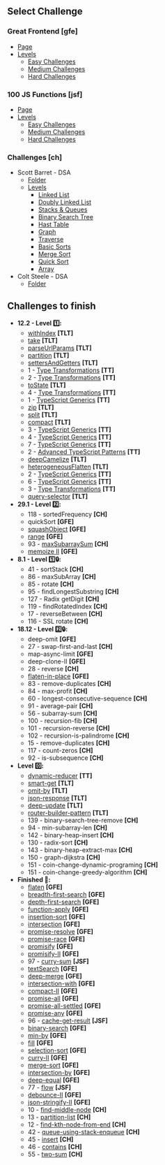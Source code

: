 ## Select Challenge

### Great Frontend [gfe]

-   [Page](https://www.greatfrontend.com/prepare)
-   [Levels](https://wheelofnames.com/j6k-rbs)
    -   [Easy Challenges](https://wheelofnames.com/5vr-crv)
    -   [Medium Challenges](https://wheelofnames.com/nwh-f7a)
    -   [Hard Challenges](https://wheelofnames.com/gfw-3jv)

### 100 JS Functions [jsf]

-   [Page](https://www.100jsfunctions.com/exercises)
-   [Levels](https://wheelofnames.com/j6k-rbs)
    -   [Easy Challenges](https://wheelofnames.com/3ba-d6s)
    -   [Medium Challenges](https://wheelofnames.com/38u-urz)
    -   [Hard Challenges](https://wheelofnames.com/wpm-kk7)

### Challenges [ch]

-   Scott Barret - DSA
    -   [Folder](/challenges//Scott%20Barrett%20-%20DSA/)
    -   [Levels](https://wheelofnames.com/gqm-58f)
        -   [Linked List](https://wheelofnames.com/awm-3up)
        -   [Doubly Linked List](https://wheelofnames.com/bak-68v)
        -   [Stacks & Queues](https://wheelofnames.com/nrf-xwc)
        -   [Binary Search Tree](https://wheelofnames.com/ytv-t46)
        -   [Hast Table](https://wheelofnames.com/9mx-adf)
        -   [Graph](https://wheelofnames.com/zvn-cqe)
        -   [Traverse](https://wheelofnames.com/q5v-emv)
        -   [Basic Sorts](https://wheelofnames.com/njs-g29)
        -   [Merge Sort](https://wheelofnames.com/bty-cdz)
        -   [Quick Sort](https://wheelofnames.com/aa6-ffe)
        -   [Array](https://wheelofnames.com/efx-kn2)
-   Colt Steele - DSA
    -   [Folder](/challenges/Colt%20Steele%20-%20DSA/)

## Challenges to finish

-   **12.2 - Level 1️⃣:**
    -   [withIndex](https://type-level-typescript.com/members/recursive-types) **[TLT]**
    -   [take](https://type-level-typescript.com/members/recursive-types) **[TLT]**
    -   [parseUrlParams](https://type-level-typescript.com/members/template-literal-types) **[TLT]**
    -   [partition](https://type-level-typescript.com/members/the-union-type-multiverse) **[TLT]**
    -   [settersAndGetters](https://type-level-typescript.com/members/mapped-types) **[TLT]**
    -   1 - [Type Transformations](https://www.totaltypescript.com/workshops/type-transformations/challenges/transform-path-parameters-from-strings-to-objects) **[TT]**
    -   2 - [Type Transformations](https://www.totaltypescript.com/workshops/type-transformations/challenges/transform-an-object-into-a-discriminated-union) **[TT]**
    -   [toState](https://type-level-typescript.com/members/the-union-type-multiverse) **[TLT]**
    -   4 - [Type Transformations](https://www.totaltypescript.com/workshops/type-transformations/challenges/construct-a-deep-partial-of-an-object) **[TT]**
    -   1 - [TypeScript Generics](https://www.totaltypescript.com/workshops/typescript-generics/generics-challenges/make-an-infinite-scroll-function-generic-with-correct-type-inference) **[TT]**
    -   [zip](https://type-level-typescript.com/members/recursive-types) **[TLT]**
    -   [split](https://type-level-typescript.com/members/template-literal-types) **[TLT]**
    -   [compact](https://type-level-typescript.com/members/the-union-type-multiverse) **[TLT]**
    -   3 - [TypeScript Generics](https://www.totaltypescript.com/workshops/typescript-generics/generics-challenges/create-a-pick-function) **[TT]**
    -   4 - [TypeScript Generics](https://www.totaltypescript.com/workshops/typescript-generics/generics-challenges/create-a-form-validation-library) **[TT]**
    -   7 - [TypeScript Generics](https://www.totaltypescript.com/workshops/typescript-generics/generics-challenges/dynamically-typing-arguments) **[TT]**
    -   2 - [Advanced TypeScript Patterns](https://www.totaltypescript.com/workshops/advanced-typescript-patterns/advanced-challenges/narrowing-with-an-array) **[TT]**
    -   [deepCamelize](https://type-level-typescript.com/members/mapped-types) **[TLT]**
    -   [heterogeneousFlatten](https://type-level-typescript.com/members/the-union-type-multiverse) **[TLT]**
    -   2 - [TypeScript Generics](https://www.totaltypescript.com/workshops/typescript-generics/generics-challenges/create-a-function-with-a-dynamic-number-of-arguments) **[TT]**
    -   6 - [TypeScript Generics](https://www.totaltypescript.com/workshops/typescript-generics/generics-challenges/typing-a-function-composition-with-overloads-and-generics) **[TT]**
    -   3 - [Type Transformations](https://www.totaltypescript.com/workshops/type-transformations/challenges/transform-a-discriminated-union-with-unique-values-to-an-object) **[TT]**
    -   [query-selector](https://type-level-typescript.com/members/template-literal-types) **[TLT]**
-   **29.1 - Level 2️⃣:**
    -   118 - sortedFrequency **[CH]**
    -   quickSort **[GFE]**
    -   [squashObject](https://www.greatfrontend.com/questions/javascript/squash-object) **[GFE]**
    -   [range](https://www.greatfrontend.com/questions/javascript/range) **[GFE]**
    -   93 - [maxSubarraySum](./challenges/Colt%20Steele%20-%20DSA/93_SlidingWindow_maxSubarraySum/start.js) **[CH]**
    -   [memoize II](https://www.greatfrontend.com/questions/javascript/memoize-ii) **[GFE]**
-   **8.1 - Level 1️⃣🔒:**
    -   41 - sortStack **[CH]**
    -   86 - maxSubArray **[CH]**
    -   85 - rotate **[CH]**
    -   95 - findLongestSubstring **[CH]**
    -   127 - Radix getDigit **[CH]**
    -   119 - findRotatedIndex **[CH]**
    -   17 - reverseBetween **[CH]**
    -   116 - SSL rotate **[CH]**
-   **18.12 - Level 2️⃣🔒:**
    -   deep-omit **[GFE]**
    -   27 - swap-first-and-last **[CH]**
    -   map-async-limit **[GFE]**
    -   deep-clone-II **[GFE]**
    -   28 - reverse **[CH]**
    -   [flaten-in-place](https://www.greatfrontend.com/questions/javascript/flatten) **[GFE]**
    -   83 - remove-duplicates **[CH]**
    -   84 - max-profit **[CH]**
    -   60 - longest-consecutive-sequence **[CH]**
    -   91 - average-pair **[CH]**
    -   56 - subarray-sum **[CH]**
    -   100 - recursion-fib **[CH]**
    -   101 - recursion-reverse **[CH]**
    -   102 - recursion-is-palindrome **[CH]**
    -   15 - remove-duplicates **[CH]**
    -   117 - count-zeros **[CH]**
    -   92 - is-subsequence **[CH]**
-   **Level 0️⃣:**
    -   [dynamic-reducer](https://www.totaltypescript.com/workshops/advanced-typescript-patterns/advanced-challenges/building-a-dynamic-reducer) **[TT]**
    -   [smart-get](https://type-level-typescript.com/members/template-literal-types) **[TLT]**
    -   [omit-by](https://type-level-typescript.com/members/mapped-types) **[TLT]**
    -   [json-response](https://type-level-typescript.com/members/mapped-types) **[TLT]**
    -   [deep-update](https://type-level-typescript.com/members/mapped-types) **[TLT]**
    -   [router-builder-pattern](https://type-level-typescript.com/members/designing-types) **[TLT]**
    -   139 - binary-search-tree-remove **[CH]**
    -   94 - min-subarray-len **[CH]**
    -   142 - binary-heap-insert **[CH]**
    -   130 - radix-sort **[CH]**
    -   143 - binary-heap-extract-max **[CH]**
    -   150 - graph-dijkstra **[CH]**
    -   151 - coin-change-dynamic-programing **[CH]**
    -   151 - coin-change-greedy-algorithm **[CH]**
-   **Finished 💯:**
    -   [flaten](https://www.greatfrontend.com/questions/javascript/flatten) **[GFE]**
    -   [breadth-first-search](https://www.greatfrontend.com/questions/algo/breadth-first-search) **[GFE]**
    -   [depth-first-search](https://www.greatfrontend.com/questions/algo/depth-first-search) **[GFE]**
    -   [function-apply](https://www.greatfrontend.com/questions/javascript/function-apply) **[GFE]**
    -   [insertion-sort](https://www.greatfrontend.com/questions/algo/insertion-sort) **[GFE]**
    -   [intersection](https://www.greatfrontend.com/questions/javascript/intersection) **[GFE]**
    -   [promise-resolve](https://www.greatfrontend.com/questions/javascript/promise-resolve) **[GFE]**
    -   [promise-race](https://www.greatfrontend.com/questions/javascript/promise-race) **[GFE]**
    -   [promisify](https://www.greatfrontend.com/questions/javascript/promisify) **[GFE]**
    -   [promisify-II](https://www.greatfrontend.com/questions/javascript/promisify-ii) **[GFE]**
    -   97 - [curry-sum](https://www.100jsfunctions.com/exercises/currySum) **[JSF]**
    -   [textSearch](https://www.greatfrontend.com/questions/javascript/text-search) **[GFE]**
    -   [deep-merge](https://www.greatfrontend.com/questions/javascript/deep-merge) **[GFE]**
    -   [intersection-with](https://www.greatfrontend.com/questions/javascript/intersection-with) **[GFE]**
    -   [compact-II](https://www.greatfrontend.com/questions/javascript/compact-ii) **[GFE]**
    -   [promise-all](https://www.greatfrontend.com/questions/javascript/promise-all) **[GFE]**
    -   [promise-all-settled](https://www.greatfrontend.com/questions/javascript/promise-all-settled) **[GFE]**
    -   [promise-any](https://www.greatfrontend.com/questions/javascript/promise-any) **[GFE]**
    -   96 - [cache-get-result](https://www.100jsfunctions.com/exercises/cacheGetResult) **[JSF]**
    -   [binary-search](https://www.greatfrontend.com/questions/algo/binary-search) **[GFE]**
    -   [min-by](https://www.greatfrontend.com/questions/javascript/min-by) **[GFE]**
    -   [fill](https://www.greatfrontend.com/questions/javascript/fill) **[GFE]**
    -   [selection-sort](https://www.greatfrontend.com/questions/algo/selection-sort) **[GFE]**
    -   [curry-II](https://www.greatfrontend.com/questions/javascript/curry-ii) **[GFE]**
    -   [merge-sort](https://www.greatfrontend.com/questions/algo/merge-sort) **[GFE]**
    -   [intersection-by](https://www.greatfrontend.com/questions/javascript/intersection-by) **[GFE]**
    -   [deep-equal](https://www.greatfrontend.com/questions/javascript/deep-equal?practice=practice&tab=coding) **[GFE]**
    -   77 - [flow](https://www.100jsfunctions.com/exercises/flow) **[JSF]**
    -   [debounce-II](https://www.greatfrontend.com/questions/javascript/debounce-ii) **[GFE]**
    -   [json-stringify-II](https://www.greatfrontend.com/questions/javascript/json-stringify-ii) **[GFE]**
    -   10 - [find-middle-node](./challenges/Scott%20Barrett%20-%20DSA/00-linked-list/10-find-middle-node/problem.js) **[CH]**
    -   13 - [partition-list](./challenges/Scott%20Barrett%20-%20DSA/00-linked-list/13-partition-list/problem.js) **[CH]**
    -   12 - [find-kth-node-from-end](./challenges/Scott%20Barrett%20-%20DSA/00-linked-list/12-find-kth-node-from-end/problem.js) **[CH]**
    -   42 - [queue-using-stack-enqueue](./challenges/Scott%20Barrett%20-%20DSA/02-stack-and-queues/42-queue-using-stack-enqueue/problem.js) **[CH]**
    -   45 - [insert](./challenges/Scott%20Barrett%20-%20DSA/03-binary-search-tree/45-insert/problem.js) **[CH]**
    -   46 - [contains](./challenges/Scott%20Barrett%20-%20DSA/03-binary-search-tree/46-contains/problem.js) **[CH]**
    -   55 - [two-sum](./challenges/Scott%20Barrett%20-%20DSA/04-hash-table/55-two-sum/problem.js) **[CH]**
